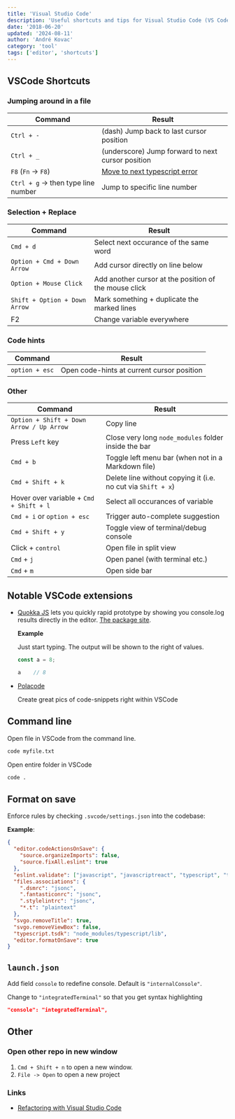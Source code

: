 ```yaml
---
title: 'Visual Studio Code'
description: 'Useful shortcuts and tips for Visual Studio Code (VS Code)'
date: '2018-06-20'
updated: '2024-08-11'
author: 'André Kovac'
category: 'tool'
tags: ['editor', 'shortcuts']
---
```


## VSCode Shortcuts

### Jumping around in a file

| Command                             | Result                                                                                     |
| ----------------------------------- | ------------------------------------------------------------------------------------------ |
| `Ctrl + -`                          | (dash) Jump back to last cursor position                                                   |
| `Ctrl + _`                          | (underscore) Jump forward to next cursor position                                          |
| `F8` (`Fn` -> `F8`)                 | [Move to next typescript error](https://johnpapa.net/refactoring-with-visual-studio-code/) |
| `Ctrl + g` -> then type line number | Jump to specific line number                                                               |

### Selection + Replace

| Command                       | Result                                                |
| ----------------------------- | ----------------------------------------------------- |
| `Cmd + d`                     | Select next occurance of the same word                |
| `Option + Cmd + Down Arrow`   | Add cursor directly on line below                     |
| `Option + Mouse Click`        | Add another cursor at the position of the mouse click |
| `Shift + Option + Down Arrow` | Mark something + duplicate the marked lines           |
| F2                            | Change variable everywhere                            |

### Code hints

| Command        | Result                                     |
| -------------- | ------------------------------------------ |
| `option + esc` | Open code-hints at current cursor position |

### Other

| Command                                  | Result                                                       |
| ---------------------------------------- | ------------------------------------------------------------ |
| `Option + Shift + Down Arrow / Up Arrow` | Copy line                                                    |
| Press `Left` key                         | Close very long `node_modules` folder inside the bar         |
| `Cmd + b`                                | Toggle left menu bar (when not in a Markdown file)           |
| `Cmd + Shift + k`                        | Delete line without copying it (i.e. no cut via `Shift + x`) |
| Hover over variable + `Cmd + Shift + l`  | Select all occurances of variable                            |
| `Cmd + i` or `option + esc`              | Trigger auto-complete suggestion                             |
| `Cmd + Shift + y`                        | Toggle view of terminal/debug console                        |
| Click + `control`                        | Open file in split view                                      |
| `Cmd` + `j`                              | Open panel (with terminal etc.)                              |
| `Cmd` + `m`                              | Open side bar                                                |

## Notable VSCode extensions

- [Quokka JS](https://quokkajs.com/) lets you quickly rapid prototype by showing you console.log results directly in the editor. [The package site](https://marketplace.visualstudio.com/items?itemName=WallabyJs.quokka-vscode).

    **Example**

    Just start typing. The output will be shown to the right of values.

    ```js
    const a = 8;

    a    // 8
    ```

- [Polacode](https://marketplace.visualstudio.com/items?itemName=pnp.polacode)

    Create great pics of code-snippets right within VSCode

## Command line

Open file in VSCode from the command line.

```bash
code myfile.txt
```

Open entire folder in VSCode

```bash
code .
```

## Format on save

Enforce rules by checking `.svcode/settings.json` into the codebase:

**Example**:

```json
{
  "editor.codeActionsOnSave": {
    "source.organizeImports": false,
    "source.fixAll.eslint": true
  },
  "eslint.validate": ["javascript", "javascriptreact", "typescript", "typescriptreact", "mdx"],
  "files.associations": {
    ".dsmrc": "jsonc",
    ".fantasticonrc": "jsonc",
    ".stylelintrc": "jsonc",
    "*.t": "plaintext"
  },
  "svgo.removeTitle": true,
  "svgo.removeViewBox": false,
  "typescript.tsdk": "node_modules/typescript/lib",
  "editor.formatOnSave": true
}
```

## `launch.json`

Add field `console` to redefine console. Default is `"internalConsole"`.

Change to `"integratedTerminal"` so that you get syntax highlighting

```json
"console": "integratedTerminal",
```

## Other

### Open other repo in new window

1. `Cmd + Shift + n` to open a new window.
2. `File -> Open` to open a new project

### Links

- [Refactoring with Visual Studio Code](https://johnpapa.net/refactoring-with-visual-studio-code/)